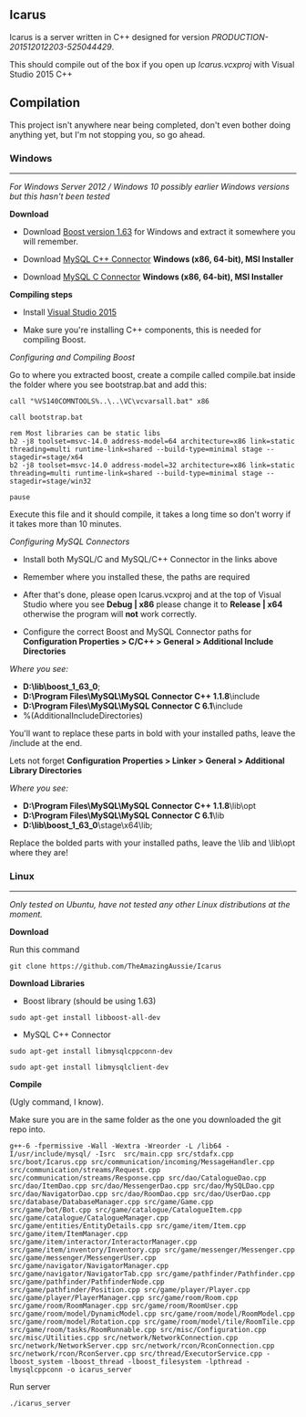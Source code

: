 ## Icarus

Icarus is a server written in C++ designed for version *PRODUCTION-201512012203-525044429*. 

This should compile out of the box if you open up *Icarus.vcxproj* with Visual Studio 2015 C++

## Compilation

This project isn't anywhere near being completed, don't even bother doing anything yet, but I'm not stopping you, so go ahead.

### Windows

---

*For Windows Server 2012 / Windows 10 possibly earlier Windows versions but this hasn't been tested*

**Download**

 - Download [Boost version 1.63](http://www.boost.org/users/history/version_1_63_0.html) for Windows and extract it somewhere you will remember.
 
 - Download [MySQL C++ Connector](https://dev.mysql.com/downloads/connector/cpp/) **Windows (x86, 64-bit), MSI Installer**
 
 - Download [MySQL C Connector](https://dev.mysql.com/downloads/connector/c/) **Windows (x86, 64-bit), MSI Installer**

**Compiling steps**

- Install [Visual Studio 2015](https://www.microsoft.com/en-us/download/details.aspx?id=48146)

- Make sure you're installing C++ components, this is needed for compiling Boost.

*Configuring and Compiling Boost*

Go to where you extracted boost, create a compile called compile.bat inside the folder where you see bootstrap.bat and add this:

```
call "%VS140COMNTOOLS%..\..\VC\vcvarsall.bat" x86
 
call bootstrap.bat
 
rem Most libraries can be static libs
b2 -j8 toolset=msvc-14.0 address-model=64 architecture=x86 link=static threading=multi runtime-link=shared --build-type=minimal stage --stagedir=stage/x64
b2 -j8 toolset=msvc-14.0 address-model=32 architecture=x86 link=static threading=multi runtime-link=shared --build-type=minimal stage --stagedir=stage/win32
 
pause
```

Execute this file and it should compile, it takes a long time so don't worry if it takes more than 10 minutes.

*Configuring MySQL Connectors*

- Install both MySQL/C and MySQL/C++ Connector in the links above

- Remember where you installed these, the paths are required

- After that's done, please open Icarus.vcxproj and at the top of Visual Studio where you see **Debug | x86** please change it to **Release | x64** otherwise the program will **not** work correctly.

- Configure the correct Boost and MySQL Connector paths for **Configuration Properties > C/C++ > General > Additional Include Directories** 

*Where you see:*

- **D:\lib\boost_1_63_0**;
- **D:\Program Files\MySQL\MySQL Connector C++ 1.1.8**\include
- **D:\Program Files\MySQL\MySQL Connector C 6.1**\include
- %(AdditionalIncludeDirectories)

You'll want to replace these parts in bold with your installed paths, leave the /include at the end.

Lets not forget **Configuration Properties > Linker > General > Additional Library Directories**

*Where you see:*

- **D:\Program Files\MySQL\MySQL Connector C++ 1.1.8**\lib\opt
- **D:\Program Files\MySQL\MySQL Connector C 6.1**\lib
- **D:\lib\boost_1_63_0**\stage\x64\lib;

Replace the bolded parts with your installed paths, leave the \lib and \lib\opt where they are!

### Linux

---

*Only tested on Ubuntu, have not tested any other Linux distributions at the moment.*

**Download**

Run this command

```git clone https://github.com/TheAmazingAussie/Icarus```

**Download Libraries**

- Boost library (should be using 1.63) 

```sudo apt-get install libboost-all-dev```

- MySQL C++ Connector

```sudo apt-get install libmysqlcppconn-dev```

```sudo apt-get install libmysqlclient-dev```


**Compile**

(Ugly command, I know).

Make sure you are in the same folder as the one you downloaded the git repo into.

```
g++-6 -fpermissive -Wall -Wextra -Wreorder -L /lib64 -I/usr/include/mysql/ -Isrc  src/main.cpp src/stdafx.cpp src/boot/Icarus.cpp src/communication/incoming/MessageHandler.cpp src/communication/streams/Request.cpp src/communication/streams/Response.cpp src/dao/CatalogueDao.cpp src/dao/ItemDao.cpp src/dao/MessengerDao.cpp src/dao/MySQLDao.cpp src/dao/NavigatorDao.cpp src/dao/RoomDao.cpp src/dao/UserDao.cpp src/database/DatabaseManager.cpp src/game/Game.cpp src/game/bot/Bot.cpp src/game/catalogue/CatalogueItem.cpp src/game/catalogue/CatalogueManager.cpp src/game/entities/EntityDetails.cpp src/game/item/Item.cpp src/game/item/ItemManager.cpp src/game/item/interactor/InteractorManager.cpp src/game/item/inventory/Inventory.cpp src/game/messenger/Messenger.cpp src/game/messenger/MessengerUser.cpp src/game/navigator/NavigatorManager.cpp src/game/navigator/NavigatorTab.cpp src/game/pathfinder/Pathfinder.cpp src/game/pathfinder/PathfinderNode.cpp src/game/pathfinder/Position.cpp src/game/player/Player.cpp src/game/player/PlayerManager.cpp src/game/room/Room.cpp src/game/room/RoomManager.cpp src/game/room/RoomUser.cpp src/game/room/model/DynamicModel.cpp src/game/room/model/RoomModel.cpp src/game/room/model/Rotation.cpp src/game/room/model/tile/RoomTile.cpp src/game/room/tasks/RoomRunnable.cpp src/misc/Configuration.cpp src/misc/Utilities.cpp src/network/NetworkConnection.cpp src/network/NetworkServer.cpp src/network/rcon/RconConnection.cpp src/network/rcon/RconServer.cpp src/thread/ExecutorService.cpp -lboost_system -lboost_thread -lboost_filesystem -lpthread -lmysqlcppconn -o icarus_server
```

Run server

```./icarus_server```



